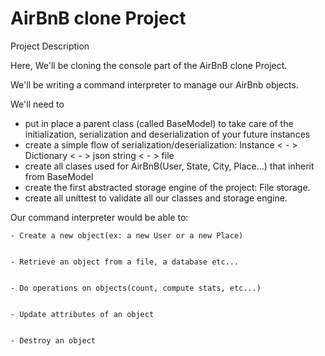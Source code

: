 # AirBnB clone Project 

Project Description 

Here, We'll be cloning the console part of the AirBnB clone Project.

We'll be writing a command interpreter to manage our AirBnb objects.

We'll need to 
- put in place a parent class (called BaseModel) to take care of the 
initialization, serialization and deserialization of your future instances 
- create a simple flow of serialization/deserialization: Instance < - >
Dictionary < - > json string < - > file
- create all clases used for AirBnB(User,  State, City, Place...) that
inherit from BaseModel
- create the first abstracted storage engine of the project: File storage.
- create all unittest to validate all our classes and storage engine.

Our command interpreter would be able to:


    - Create a new object(ex: a new User or a new Place)


    - Retrieve an object from a file, a database etc...


    - Do operations on objects(count, compute stats, etc...)


    - Update attributes of an object


    - Destroy an object 

